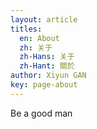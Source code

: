 ```yaml
---
layout: article
titles:
  en: About
  zh: 关于
  zh-Hans: 关于
  zh-Hant: 關於
author: Xiyun GAN
key: page-about
---
```


Be a good man

